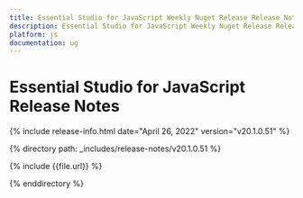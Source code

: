 ```yaml
---
title: Essential Studio for JavaScript Weekly Nuget Release Release Notes  
description: Essential Studio for JavaScript Weekly Nuget Release Release Notes  
platform: js
documentation: ug
---
```


# Essential Studio for JavaScript  Release Notes  

{% include release-info.html date="April 26, 2022"  version="v20.1.0.51" %} 


{% directory path: _includes/release-notes/v20.1.0.51 %}

{% include {{file.url}} %}

{% enddirectory %}